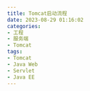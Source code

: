 ```yaml
---
title: Tomcat启动流程
date: 2023-08-29 01:16:02
categories: 
- 工程
- 服务端
- Tomcat
tags:
- Tomcat
- Java Web
- Servlet
- Java EE
---
```


